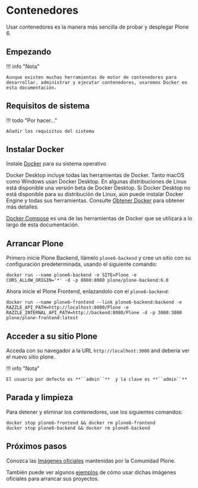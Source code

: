 # Contenedores

Usar contenedores es la manera más sencilla de probar y desplegar Plone 6.

## Empezando

!!! info "Nota"

    Aunque existen muchas herramientas de motor de contenedores para desarrollar, administrar y ejecutar contenedores, usaremos Docker en esta documentación.

## Requisitos de sistema

!!! todo "Por hacer..."

    Añadir los requisitos del sistema

## Instalar Docker

Instale [Docker](https://docs.docker.com/get-docker/) para su sistema operativo

Docker Desktop incluye todas las herramientas de Docker. Tanto macOS como Windows usan Docker Desktop. En algunas distribuciones de Linux está disponible una versión beta de Docker Desktop. Si Docker Desktop no está disponible para su distribución de Linux, aún puede instalar Docker Engine y todas sus herramientas. Consulte [Obtener Docker](https://docs.docker.com/get-docker/) para obtener más detalles.

[Docker Compose](https://6.docs.plone.org/glossary.html#term-Docker-Compose) es una de las herramientas de Docker que se utilizará a lo largo de esta documentación.

## Arrancar Plone

Primero inicie Plone Backend, llámelo ``plone6-backend`` y cree un sitio con su configuración predeterminada, usando el siguiente comando:
```
docker run --name plone6-backend -e SITE=Plone -e CORS_ALLOW_ORIGIN='*' -d -p 8080:8080 plone/plone-backend:6.0
```

Ahora inicie el Plone Frontend, enlazandolo con el ``plone6-backend``:
```
docker run --name plone6-frontend --link plone6-backend:backend -e RAZZLE_API_PATH=http://localhost:8080/Plone -e RAZZLE_INTERNAL_API_PATH=http://backend:8080/Plone -d -p 3000:3000 plone/plone-frontend:latest
```

## Acceder a su sitio Plone

Acceda con su navegador a la URL ``http://localhost:3000`` and debería ver el nuevo sitio plone.

!!! info "Nota"

    El usuario por defecto es **``admin``**  y la clave es **``admin``**

## Parada y limpieza

Para detener y eliminar los contenedores, use los siguientes comandos:
```
docker stop plone6-frontend && docker rm plone6-frontend
docker stop plone6-backend && docker rm plone6-backend
```

## Próximos pasos

Conozca las [Imágenes oficiales](official-images) mantenidas por la Comunidad Plone.

También puede ver algunos [ejemplos](examples) de cómo usar dichas imágenes oficiales para arrancar sus proyectos.


